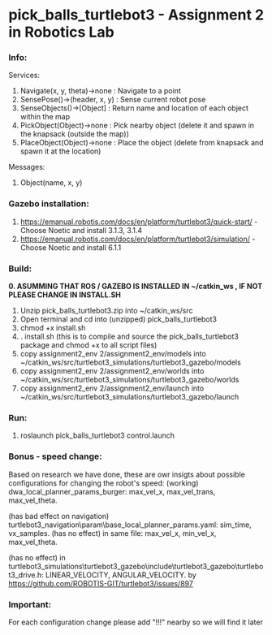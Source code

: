 # pick_balls_turtlebot3 - Assignment 2 in Robotics Lab

### Info:
Services:
1. Navigate(x, y, theta)->none		: Navigate to a point
2. SensePose()->(header, x, y)		: Sense current robot pose
3. SenseObjects()->[Object]	      : Return name and location of each object within the map
4. PickObject(Object)->none	      : Pick nearby object (delete it and spawn in the knapsack (outside the map))
5. PlaceObject(Object)->none	: Place the object (delete from knapsack and spawn it at the location)

Messages:
1. Object(name, x, y)

### Gazebo installation:
1. https://emanual.robotis.com/docs/en/platform/turtlebot3/quick-start/ - Choose Noetic and install 3.1.3, 3.1.4
2. https://emanual.robotis.com/docs/en/platform/turtlebot3/simulation/ - Choose Noetic and install 6.1.1

### Build:
**0. ASUMMING THAT ROS / GAZEBO IS INSTALLED IN ~/catkin_ws , IF NOT PLEASE CHANGE IN INSTALL.SH**
1. Unzip pick_balls_turtlebot3.zip into ~/catkin_ws/src
2. Open terminal and cd into (unzipped) pick_balls_turtlebot3
3. chmod +x install.sh
4. . install.sh (this is to compile and source the pick_balls_turtlebot3 package and chmod +x to all script files)
5. copy assignment2_env 2/assignment2_env/models into ~/catkin_ws/src/turtlebot3_simulations/turtlebot3_gazebo/models
6. copy assignment2_env 2/assignment2_env/worlds into ~/catkin_ws/src/turtlebot3_simulations/turtlebot3_gazebo/worlds
7. copy assignment2_env 2/assignment2_env/launch into ~/catkin_ws/src/turtlebot3_simulations/turtlebot3_gazebo/launch

### Run:
1. roslaunch pick_balls_turtlebot3 control.launch


### Bonus - speed change:
Based on research we have done, these are owr insigts about possible configurations for changing the robot's speed:
(working) dwa_local_planner_params_burger:
	max_vel_x, max_vel_trans, max_vel_theta.

(has bad effect on navigation) turtlebot3_navigation\param\base_local_planner_params.yaml:
	sim_time, vx_samples.
(has no effect) in same file:
	max_vel_x, min_vel_x, max_vel_theta.

(has no effect) in turtlebot3_simulations\turtlebot3_gazebo\include\turtlebot3_gazebo\turtlebot3_drive.h:
	LINEAR_VELOCITY, ANGULAR_VELOCITY. 
	by https://github.com/ROBOTIS-GIT/turtlebot3/issues/897


### Important:
For each configuration change please add "!!!" nearby so we will find it later
